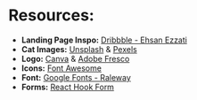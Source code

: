 # Resources:

- **Landing Page Inspo:** [Dribbble - Ehsan Ezzati](https://dribbble.com/shots/16113744-Cat-web-concept)
- **Cat Images:** [Unsplash](https://unsplash.com/) & [Pexels](https://www.pexels.com/)
- **Logo:** [Canva](https://www.canva.com/) & [Adobe Fresco](https://www.adobe.com/products/fresco.html)
- **Icons:** [Font Awesome](https://fontawesome.com/)
- **Font:** [Google Fonts - Raleway](https://fonts.google.com/specimen/Raleway)
- **Forms:** [React Hook Form](https://react-hook-form.com/)
